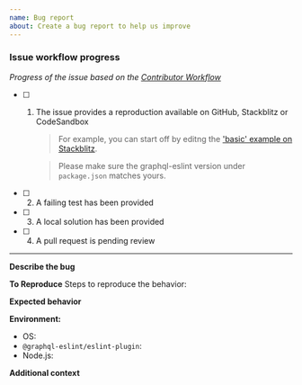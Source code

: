 ```yaml
---
name: Bug report
about: Create a bug report to help us improve
---
```


### Issue workflow progress

<!-- PLEASE DO NOT REMOVE THIS SECTION -->

_Progress of the issue based on the
[Contributor Workflow](https://github.com/the-guild-org/Stack/blob/master/CONTRIBUTING.md#a-typical-contributor-workflow)_

- [ ] 1. The issue provides a reproduction available on GitHub, Stackblitz or CodeSandbox

     > For example, you can start off by editng the
     > ['basic' example on Stackblitz](https://stackblitz.com/github/B2o5T/graphql-eslint/tree/master/examples/basic).

     > Please make sure the graphql-eslint version under `package.json` matches yours.

- [ ] 2. A failing test has been provided
- [ ] 3. A local solution has been provided
- [ ] 4. A pull request is pending review

---

**Describe the bug**

<!-- A clear and concise description of what the bug is. -->

**To Reproduce** Steps to reproduce the behavior:

<!-- Adding a codesandbox can help us understand the bug better and speed up things -->

**Expected behavior**

<!-- A clear and concise description of what you expected to happen. -->

**Environment:**

- OS:
- `@graphql-eslint/eslint-plugin`:
- Node.js:

**Additional context**

<!-- Add any other context about the problem here. -->
